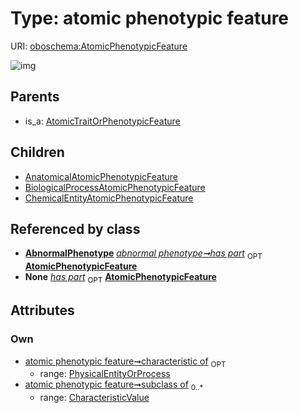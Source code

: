 
# Type: atomic phenotypic feature




URI: [oboschema:AtomicPhenotypicFeature](http://purl.obolibrary.org/oboschema/AtomicPhenotypicFeature)


![img](http://yuml.me/diagram/nofunky;dir:TB/class/[PhysicalEntityOrProcess],[OrganismTaxon],[ChemicalEntityAtomicPhenotypicFeature],[CharacteristicValue],[BiologicalProcessAtomicPhenotypicFeature],[AtomicTraitOrPhenotypicFeature],[PhysicalEntityOrProcess]<characteristic%20of%200..1-++[AtomicPhenotypicFeature],[CharacteristicValue]<subclass%20of%200..*-++[AtomicPhenotypicFeature],[AbnormalPhenotype]++-%20has%20part%200..1>[AtomicPhenotypicFeature],[AtomicPhenotypicFeature]^-[ChemicalEntityAtomicPhenotypicFeature],[AtomicPhenotypicFeature]^-[BiologicalProcessAtomicPhenotypicFeature],[AtomicPhenotypicFeature]^-[AnatomicalAtomicPhenotypicFeature],[AtomicTraitOrPhenotypicFeature]^-[AtomicPhenotypicFeature],[AnatomicalAtomicPhenotypicFeature],[AbnormalPhenotype])

## Parents

 *  is_a: [AtomicTraitOrPhenotypicFeature](AtomicTraitOrPhenotypicFeature.md)

## Children

 * [AnatomicalAtomicPhenotypicFeature](AnatomicalAtomicPhenotypicFeature.md)
 * [BiologicalProcessAtomicPhenotypicFeature](BiologicalProcessAtomicPhenotypicFeature.md)
 * [ChemicalEntityAtomicPhenotypicFeature](ChemicalEntityAtomicPhenotypicFeature.md)

## Referenced by class

 *  **[AbnormalPhenotype](AbnormalPhenotype.md)** *[abnormal phenotype➞has part](abnormal_phenotype_has_part.md)*  <sub>OPT</sub>  **[AtomicPhenotypicFeature](AtomicPhenotypicFeature.md)**
 *  **None** *[has part](has_part.md)*  <sub>OPT</sub>  **[AtomicPhenotypicFeature](AtomicPhenotypicFeature.md)**

## Attributes


### Own

 * [atomic phenotypic feature➞characteristic of](atomic_phenotypic_feature_characteristic_of.md)  <sub>OPT</sub>
    * range: [PhysicalEntityOrProcess](PhysicalEntityOrProcess.md)
 * [atomic phenotypic feature➞subclass of](atomic_phenotypic_feature_subclass_of.md)  <sub>0..*</sub>
    * range: [CharacteristicValue](CharacteristicValue.md)
